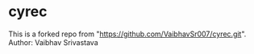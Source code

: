 # cyrec
This is a forked repo from "https://github.com/VaibhavSr007/cyrec.git".
Author: Vaibhav Srivastava